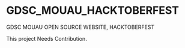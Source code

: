 # GDSC_MOUAU_HACKTOBERFEST
GDSC MOUAU OPEN SOURCE WEBSITE, HACKTOBERFEST

This project Needs Contribution.
